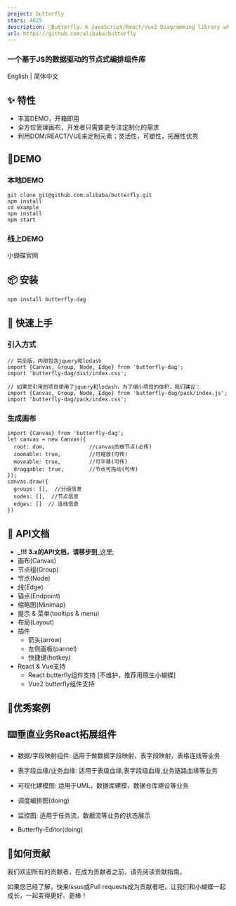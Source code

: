 ```yaml
---
project: butterfly
stars: 4625
description: 🦋Butterfly，A JavaScript/React/Vue2 Diagramming library which concentrate on flow layout field.    (基于JavaScript/React/Vue2的流程图组件)
url: https://github.com/alibaba/butterfly
---
```


### 一个基于JS的数据驱动的节点式编排组件库

English | 简体中文

✨ 特性
----

-   丰富DEMO，开箱即用
-   全方位管理画布，开发者只需要更专注定制化的需求
-   利用DOM/REACT/VUE来定制元素；灵活性，可塑性，拓展性优秀

🚀DEMO
------

### 本地DEMO

```
git clone git@github.com:alibaba/butterfly.git
npm install
cd example
npm install
npm start
```

### 线上DEMO

小蝴蝶官网

📦 安装
-----

```
npm install butterfly-dag
```

🔨 快速上手
-------

### 引入方式

```
// 完全版，内部包含jquery和lodash
import {Canvas, Group, Node, Edge} from 'butterfly-dag';
import 'butterfly-dag/dist/index.css';

// 如果您引用的项目使用了jquery和lodash，为了缩小项目的体积，我们建议：
import {Canvas, Group, Node, Edge} from 'butterfly-dag/pack/index.js';
import 'butterfly-dag/pack/index.css';
```

### 生成画布

```
import {Canvas} from 'butterfly-dag';
let canvas = new Canvas({
  root: dom,              //canvas的根节点(必传)
  zoomable: true,         //可缩放(可传)
  moveable: true,         //可平移(可传)
  draggable: true,        //节点可拖动(可传)
});
canvas.draw({
  groups: [],  //分组信息
  nodes: [],  //节点信息
  edges: []  // 连线信息
})
```

🔗 API文档
--------

-   _**!!! 3.x的API文档，请移步到**_这里;
-   画布(Canvas)
-   节点组(Group)
-   节点(Node)
-   线(Edge)
-   锚点(Endpoint)
-   缩略图(Minimap)
-   提示 & 菜单(tooltips & menu)
-   布局(Layout)
-   插件
    -   箭头(arrow)
    -   左侧画板(pannel)
    -   快捷键(hotkey)
-   React & Vue支持
    -   React butterfly组件支持 \[不维护，推荐用原生小蝴蝶\]
    -   Vue2 butterfly组件支持

🎨优秀案例
------

⌨️垂直业务React拓展组件
---------------

-   数据/字段映射组件: 适用于做数据字段映射，表字段映射，表格连线等业务

-   表字段血缘/业务血缘: 适用于表级血缘,表字段级血缘,业务链路血缘等业务

-   可视化建模图: 适用于UML，数据库建模，数据仓库建设等业务

-   调度编排图(doing)
-   监控图: 适用于任务流，数据流等业务的状态展示

-   Butterfly-Editor(doing)

🤝如何贡献
------

我们欢迎所有的贡献者，在成为贡献者之前，请先阅读贡献指南。

如果您已经了解，快来Issus或Pull requests成为贡献者吧，让我们和小蝴蝶一起成长，一起变得更好、更棒！

